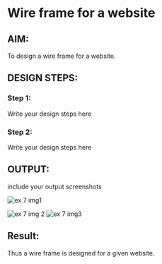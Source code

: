 # Wire frame for a website

## AIM:
To design a wire frame for a website.

## DESIGN STEPS:

### Step 1:
Write your design steps here 

### Step 2:
Write your design steps here

## OUTPUT:
include your output screenshots 

![ex 7 img1](https://user-images.githubusercontent.com/59290560/153752471-08561a2e-8f93-46af-8d8c-cdf1ac211f78.jpeg)

![ex 7 img 2](https://user-images.githubusercontent.com/59290560/153752478-cc10053b-c79d-4357-9a6a-cadf0081ee3c.jpeg)
![ex 7 img3](https://user-images.githubusercontent.com/59290560/153752480-c262a253-9c32-4109-a578-23c227c6b117.jpeg)


## Result:
Thus a wire frame is designed for a given website.
